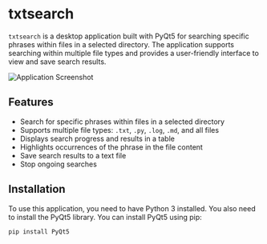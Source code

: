 # txtsearch

`txtsearch` is a desktop application built with PyQt5 for searching specific phrases within files in a selected directory. The application supports searching within multiple file types and provides a user-friendly interface to view and save search results.

![Application Screenshot](screenshot.png)

## Features

- Search for specific phrases within files in a selected directory
- Supports multiple file types: `.txt`, `.py`, `.log`, `.md`, and all files
- Displays search progress and results in a table
- Highlights occurrences of the phrase in the file content
- Save search results to a text file
- Stop ongoing searches

## Installation

To use this application, you need to have Python 3 installed. You also need to install the PyQt5 library. You can install PyQt5 using pip:

```bash
pip install PyQt5
